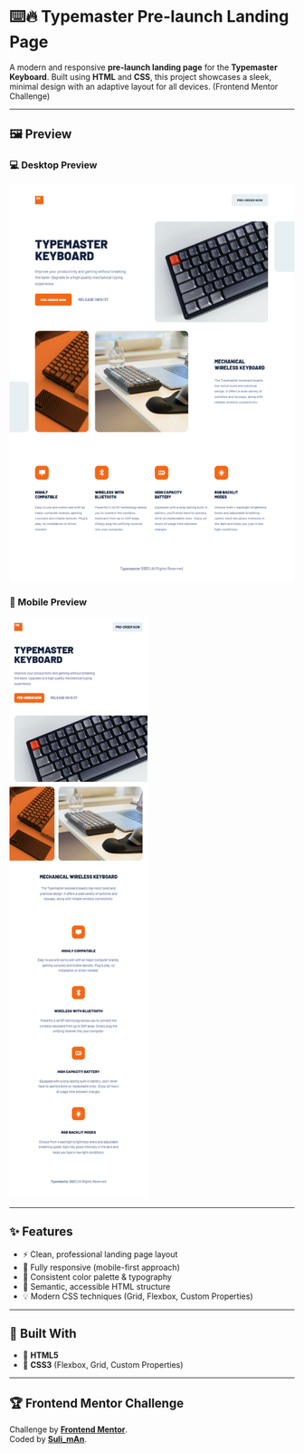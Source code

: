 # ⌨️🔥 Typemaster Pre-launch Landing Page

A modern and responsive **pre-launch landing page** for the **Typemaster Keyboard**. Built using **HTML** and **CSS**, this project showcases a sleek, minimal design with an adaptive layout for all devices. (Frontend Mentor Challenge)

---

## 🖼️ Preview

### 💻 Desktop Preview

![Desktop Preview](/assets/design/desktop-preview.png)

### 📱 Mobile Preview

![Mobile Preview](/assets/design/mobile-preview.png)

---

## ✨ Features

- ⚡ Clean, professional landing page layout
- 📱 Fully responsive (mobile-first approach)
- 🎨 Consistent color palette & typography
- 🧱 Semantic, accessible HTML structure
- 💡 Modern CSS techniques (Grid, Flexbox, Custom Properties)

---

## 🧩 Built With

- 🧱 **HTML5**
- 🎨 **CSS3** (Flexbox, Grid, Custom Properties)

---

## 🏆 Frontend Mentor Challenge

Challenge by [**Frontend Mentor**](https://www.frontendmentor.io/).  
Coded by [**Suli_mAn**](https://github.com/SulimAnxO1).
